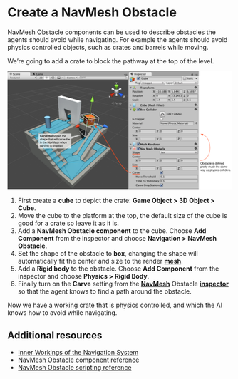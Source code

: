 # Create a NavMesh Obstacle

NavMesh Obstacle components can be used to describe obstacles the agents should avoid while navigating. For example the agents should avoid physics controlled objects, such as crates and barrels while moving.

We’re going to add a crate to block the pathway at the top of the level.

![](./Images/NavMeshObstacleSetup.svg)

1. First create a **cube** to depict the crate: **Game Object > 3D Object > Cube**.
2. Move the cube to the platform at the top, the default size of the cube is good for a crate so leave it as it is.
3. Add a **NavMesh Obstacle component** to the cube. Choose **Add Component** from the inspector and choose **Navigation > NavMesh Obstacle**.
4. Set the shape of the obstacle to **box**, changing the shape will automatically fit the center and size to the render [**mesh**][1].
5. Add a **Rigid body** to the obstacle. Choose **Add Component** from the inspector and choose **Physics > Rigid Body**.
6. Finally turn on the **Carve** setting from the [**NavMesh**][2] Obstacle [**inspector**][3] so that the agent knows to find a path around the obstacle.

Now we have a working crate that is physics controlled, and which the AI knows how to avoid while navigating.

## Additional resources

- [Inner Workings of the Navigation System](./NavInnerWorkings.md#two-cases-for-obstacles "Learn more about how obstacles are used as part of navigation.")
- [NavMesh Obstacle component reference](./NavMeshObstacle.md "Full description of all the NavMesh Obstacle properties.")
- [NavMesh Obstacle scripting reference](https://docs.unity3d.com/6000.0/Documentation/ScriptReference/AI.NavMeshObstacle.html "Full description of the NavMesh Obstacle scripting API.")

[1]: ./Glossary.md#mesh "The main graphics primitive of Unity. Meshes make up a large part of your 3D worlds. Unity supports triangulated or Quadrangulated polygon meshes. Nurbs, Nurms, Subdiv surfaces must be converted to polygons."

[2]: ./Glossary.md#navmesh "A mesh that Unity generates to approximate the walkable areas and obstacles in your environment for path finding and AI-controlled navigation."

[3]: ./Glossary.md#inspector "A Unity window that displays information about the currently selected GameObject, asset or project settings, allowing you to inspect and edit the values."
